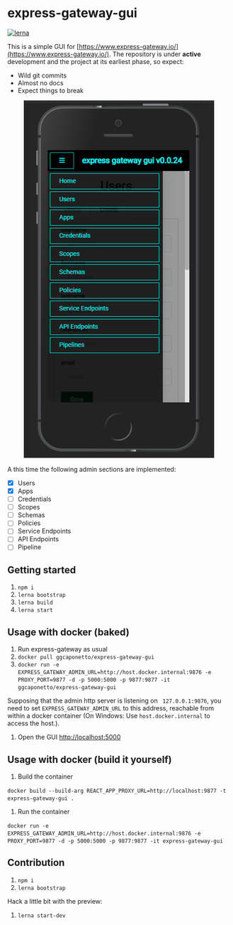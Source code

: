 # express-gateway-gui

[![lerna](https://img.shields.io/badge/maintained%20with-lerna-cc00ff.svg)](https://lerna.js.org/)

This is a simple GUI for [https://www.express-gateway.io/](https://www.express-gateway.io/).
The repository is under **active** development and the project at its earliest phase, so expect:

- Wild git commits
- Almost no docs
- Expect things to break

<p align="center"> 
    <img src="./images/express-gateway-gui.png">
</p>

A this time the following admin sections are implemented:

- [x] Users
- [x] Apps
- [ ] Credentials
- [ ] Scopes
- [ ] Schemas
- [ ] Policies
- [ ] Service Endpoints
- [ ] API Endpoints
- [ ] Pipeline

## Getting started

1. ```npm i```
1. ``lerna bootstrap``
1. ``lerna build``
1. ``lerna start``

## Usage with docker (baked)
1. Run express-gateway as usual
1. ``docker pull ggcaponetto/express-gateway-gui``
1. ``docker run -e EXPRESS_GATEWAY_ADMIN_URL=http://host.docker.internal:9876 -e PROXY_PORT=9877 -d -p 5000:5000 -p 9877:9877 -it ggcaponetto/express-gateway-gui``

Supposing that the admin http server is listening on `` 127.0.0.1:9876``, you need to set `EXPRESS_GATEWAY_ADMIN_URL`
to this address, reachable from within a docker container (On Windows: Use ``host.docker.internal`` to access the host.).

1. Open the GUI [http://localhost:5000](http://localhost:5000)

## Usage with docker (build it yourself)

1. Build the container

``docker build --build-arg REACT_APP_PROXY_URL=http://localhost:9877 -t express-gateway-gui . ``

1. Run the container

``docker run -e EXPRESS_GATEWAY_ADMIN_URL=http://host.docker.internal:9876 -e PROXY_PORT=9877 -d -p 5000:5000 -p 9877:9877 -it express-gateway-gui``

## Contribution

1. ```npm i```
1. ``lerna bootstrap``

Hack a little bit with the preview:
1. ``lerna start-dev``